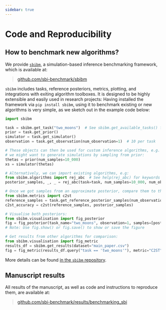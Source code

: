 ```yaml
---
sidebar: true
---
```


# Code and Reproducibility

## How to benchmark new algorithms?

We provide [`sbibm`](https://github.com/sbi-benchmark/sbibm), a simulation-based inference benchmarking framework, which is available at:
> [github.com/sbi-benchmark/sbibm](https://github.com/sbi-benchmark/sbibm)

`sbibm` includes tasks, reference posteriors, metrics, plotting, and integrations with exiting algorithm toolboxes. It is designed to be highly extensible and easily used in research projects: Having installed the framework via `pip install sbibm`, using it to benchmark existing or new algorithms is very simple, as we sketch out in the example code below:

```python
import sbibm

task = sbibm.get_task("two_moons")  # See sbibm.get_available_tasks() for all tasks
prior = task.get_prior()
simulator = task.get_simulator()
observation = task.get_observation(num_observation=1)  # 10 per task

# These objects can then be used for custom inference algorithms, e.g.
# we might want to generate simulations by sampling from prior:
thetas = prior(num_samples=10_000)
xs = simulator(thetas)

# Alternatively, we can import existing algorithms, e.g:
from sbibm.algorithms import rej_abc  # See help(rej_abc) for keywords
posterior_samples, _, _ = rej_abc(task=task, num_samples=10_000, num_observation=1, num_simulations=100_000)

# Once we got samples from an approximate posterior, compare them to the reference:
from sbibm.metrics import c2st
reference_samples = task.get_reference_posterior_samples(num_observation=1)
c2st_accuracy = c2st(reference_samples, posterior_samples)

# Visualise both posteriors:
from sbibm.visualisation import fig_posterior
fig = fig_posterior(task_name="two_moons", observation=1, samples=[posterior_samples])  
# Note: Use fig.show() or fig.save() to show or save the figure

# Get results from other algorithms for comparison:
from sbibm.visualisation import fig_metric
results_df = sbibm.get_results(dataset="main_paper.csv")
fig = fig_metric(results_df.query("task == 'two_moons'"), metric="C2ST")
```

More details can be found [in the `sbibm` repository](https://github.com/sbi-benchmark/sbibm).


## Manuscript results

All results of the manuscript, as well as code and instructions to reproduce them, are available at:
> [github.com/sbi-benchmark/results/benchmarking_sbi](https://github.com/sbi-benchmark/results/tree/main/benchmarking_sbi)
